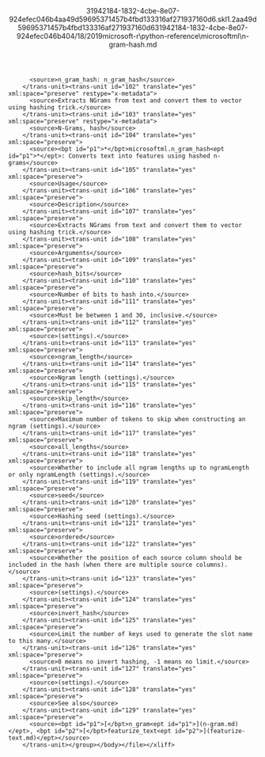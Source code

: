 <?xml version="1.0"?><xliff version="1.2" xmlns="urn:oasis:names:tc:xliff:document:1.2" xmlns:xsi="http://www.w3.org/2001/XMLSchema-instance" xsi:schemaLocation="urn:oasis:names:tc:xliff:document:1.2 xliff-core-1.2-transitional.xsd"><file datatype="xml" original="n-gram-hash.md" source-language="en-US" target-language="en-US"><header><tool tool-id="mdxliff" tool-name="mdxliff" tool-version="1.0-d1654b2" tool-company="Microsoft" /><xliffext:skl_file_name xmlns:xliffext="urn:microsoft:content:schema:xliffextensions">31942184-1832-4cbe-8e07-924efec046b4aa49d59695371457b4fbd133316af271937160d6.skl</xliffext:skl_file_name><xliffext:version xmlns:xliffext="urn:microsoft:content:schema:xliffextensions">1.2</xliffext:version><xliffext:ms.openlocfilehash xmlns:xliffext="urn:microsoft:content:schema:xliffextensions">aa49d59695371457b4fbd133316af271937160d6</xliffext:ms.openlocfilehash><xliffext:ms.sourcegitcommit xmlns:xliffext="urn:microsoft:content:schema:xliffextensions">31942184-1832-4cbe-8e07-924efec046b4</xliffext:ms.sourcegitcommit><xliffext:ms.lasthandoff xmlns:xliffext="urn:microsoft:content:schema:xliffextensions">04/18/2019</xliffext:ms.lasthandoff><xliffext:ms.openlocfilepath xmlns:xliffext="urn:microsoft:content:schema:xliffextensions">microsoft-r\python-reference\microsoftml\n-gram-hash.md</xliffext:ms.openlocfilepath></header><body><group id="content" extype="content"><trans-unit id="101" translate="yes" xml:space="preserve" restype="x-metadata">
          <source>n_gram_hash: n_gram_hash</source>
        </trans-unit><trans-unit id="102" translate="yes" xml:space="preserve" restype="x-metadata">
          <source>Extracts NGrams from text and convert them to vector using hashing trick.</source>
        </trans-unit><trans-unit id="103" translate="yes" xml:space="preserve" restype="x-metadata">
          <source>N-Grams, hash</source>
        </trans-unit><trans-unit id="104" translate="yes" xml:space="preserve">
          <source><bpt id="p1">*</bpt>microsoftml.n_gram_hash<ept id="p1">*</ept>: Converts text into features using hashed n-grams</source>
        </trans-unit><trans-unit id="105" translate="yes" xml:space="preserve">
          <source>Usage</source>
        </trans-unit><trans-unit id="106" translate="yes" xml:space="preserve">
          <source>Description</source>
        </trans-unit><trans-unit id="107" translate="yes" xml:space="preserve">
          <source>Extracts NGrams from text and convert them to vector using hashing trick.</source>
        </trans-unit><trans-unit id="108" translate="yes" xml:space="preserve">
          <source>Arguments</source>
        </trans-unit><trans-unit id="109" translate="yes" xml:space="preserve">
          <source>hash_bits</source>
        </trans-unit><trans-unit id="110" translate="yes" xml:space="preserve">
          <source>Number of bits to hash into.</source>
        </trans-unit><trans-unit id="111" translate="yes" xml:space="preserve">
          <source>Must be between 1 and 30, inclusive.</source>
        </trans-unit><trans-unit id="112" translate="yes" xml:space="preserve">
          <source>(settings).</source>
        </trans-unit><trans-unit id="113" translate="yes" xml:space="preserve">
          <source>ngram_length</source>
        </trans-unit><trans-unit id="114" translate="yes" xml:space="preserve">
          <source>Ngram length (settings).</source>
        </trans-unit><trans-unit id="115" translate="yes" xml:space="preserve">
          <source>skip_length</source>
        </trans-unit><trans-unit id="116" translate="yes" xml:space="preserve">
          <source>Maximum number of tokens to skip when constructing an ngram (settings).</source>
        </trans-unit><trans-unit id="117" translate="yes" xml:space="preserve">
          <source>all_lengths</source>
        </trans-unit><trans-unit id="118" translate="yes" xml:space="preserve">
          <source>Whether to include all ngram lengths up to ngramLength or only ngramLength (settings).</source>
        </trans-unit><trans-unit id="119" translate="yes" xml:space="preserve">
          <source>seed</source>
        </trans-unit><trans-unit id="120" translate="yes" xml:space="preserve">
          <source>Hashing seed (settings).</source>
        </trans-unit><trans-unit id="121" translate="yes" xml:space="preserve">
          <source>ordered</source>
        </trans-unit><trans-unit id="122" translate="yes" xml:space="preserve">
          <source>Whether the position of each source column should be included in the hash (when there are multiple source columns).</source>
        </trans-unit><trans-unit id="123" translate="yes" xml:space="preserve">
          <source>(settings).</source>
        </trans-unit><trans-unit id="124" translate="yes" xml:space="preserve">
          <source>invert_hash</source>
        </trans-unit><trans-unit id="125" translate="yes" xml:space="preserve">
          <source>Limit the number of keys used to generate the slot name to this many.</source>
        </trans-unit><trans-unit id="126" translate="yes" xml:space="preserve">
          <source>0 means no invert hashing, -1 means no limit.</source>
        </trans-unit><trans-unit id="127" translate="yes" xml:space="preserve">
          <source>(settings).</source>
        </trans-unit><trans-unit id="128" translate="yes" xml:space="preserve">
          <source>See also</source>
        </trans-unit><trans-unit id="129" translate="yes" xml:space="preserve">
          <source><bpt id="p1">[</bpt>n_gram<ept id="p1">](n-gram.md)</ept>, <bpt id="p2">[</bpt>featurize_text<ept id="p2">](featurize-text.md)</ept></source>
        </trans-unit></group></body></file></xliff>